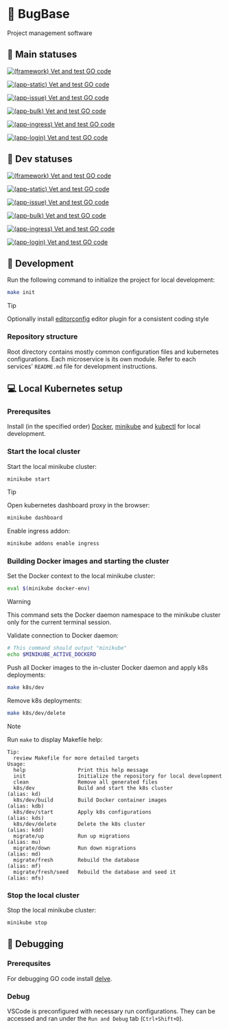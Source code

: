 # :memo: BugBase

Project management software

## :rocket: Main statuses

[![(framework) Vet and test GO code](https://github.com/RSOPMS/app/actions/workflows/framework.yaml/badge.svg?branch=main&event=push)](https://github.com/RSOPMS/app/actions/workflows/framework.yaml)

[![(app-static) Vet and test GO code](https://github.com/RSOPMS/app/actions/workflows/app-static.yaml/badge.svg?branch=main&event=push)](https://github.com/RSOPMS/app/actions/workflows/app-static.yaml)

[![(app-issue) Vet and test GO code](https://github.com/RSOPMS/app/actions/workflows/app-issue.yaml/badge.svg?branch=main&event=push)](https://github.com/RSOPMS/app/actions/workflows/app-issue.yaml)

[![(app-bulk) Vet and test GO code](https://github.com/RSOPMS/app/actions/workflows/app-bulk.yaml/badge.svg?branch=main&event=push)](https://github.com/RSOPMS/app/actions/workflows/app-bulk.yaml)

[![(app-ingress) Vet and test GO code](https://github.com/RSOPMS/app/actions/workflows/app-ingress.yaml/badge.svg?branch=main&event=push)](https://github.com/RSOPMS/app/actions/workflows/app-ingress.yaml)

[![(app-login) Vet and test GO code](https://github.com/RSOPMS/app/actions/workflows/app-login.yaml/badge.svg?branch=main&event=push)](https://github.com/RSOPMS/app/actions/workflows/app-login.yaml)

## :construction: Dev statuses

[![(framework) Vet and test GO code](https://github.com/RSOPMS/app/actions/workflows/framework.yaml/badge.svg?branch=dev&event=push)](https://github.com/RSOPMS/app/actions/workflows/framework.yaml)

[![(app-static) Vet and test GO code](https://github.com/RSOPMS/app/actions/workflows/app-static.yaml/badge.svg?branch=dev&event=push)](https://github.com/RSOPMS/app/actions/workflows/app-static.yaml)

[![(app-issue) Vet and test GO code](https://github.com/RSOPMS/app/actions/workflows/app-issue.yaml/badge.svg?branch=dev&event=push)](https://github.com/RSOPMS/app/actions/workflows/app-issue.yaml)

[![(app-bulk) Vet and test GO code](https://github.com/RSOPMS/app/actions/workflows/app-bulk.yaml/badge.svg?branch=dev&event=push)](https://github.com/RSOPMS/app/actions/workflows/app-bulk.yaml)

[![(app-ingress) Vet and test GO code](https://github.com/RSOPMS/app/actions/workflows/app-ingress.yaml/badge.svg?branch=dev&event=push)](https://github.com/RSOPMS/app/actions/workflows/app-ingress.yaml)

[![(app-login) Vet and test GO code](https://github.com/RSOPMS/app/actions/workflows/app-login.yaml/badge.svg?branch=dev&event=push)](https://github.com/RSOPMS/app/actions/workflows/app-login.yaml)

## :wrench: Development

Run the following command to initialize the project for local development:

```sh
make init
```

> [!TIP]
>
> Optionally install [editorconfig](https://editorconfig.org/) editor plugin for a consistent coding style

### Repository structure

Root directory contains mostly common configuration files and kubernetes configurations.
Each microservice is its own module.
Refer to each services' `README.md` file for development instructions.

## :computer: Local Kubernetes setup

### Prerequsites

Install (in the specified order) [Docker](https://docs.docker.com/engine/install/), [minikube](https://minikube.sigs.k8s.io/docs/) and [kubectl](https://kubernetes.io/docs/tasks/tools/#kubectl) for local development.

### Start the local cluster

Start the local minikube cluster:

```sh
minikube start
```

> [!TIP]
>
> Open kubernetes dashboard proxy in the browser:
>
> ```sh
> minikube dashboard
> ```

Enable ingress addon:

```sh
minikube addons enable ingress
```

### Building Docker images and starting the cluster

Set the Docker context to the local minikube cluster:

```sh
eval $(minikube docker-env)
```

> [!WARNING]
>
> This command sets the Docker daemon namespace to the minikube cluster only for the current terminal session.

Validate connection to Docker daemon:

```sh
# This command should output "minikube"
echo $MINIKUBE_ACTIVE_DOCKERD
```

Push all Docker images to the in-cluster Docker daemon and apply k8s deployments:

```sh
make k8s/dev
```

Remove k8s deployments:

```sh
make k8s/dev/delete
```

> [!NOTE]
>
> Run `make` to display Makefile help:
>
> ```
> Tip:
>   review Makefile for more detailed targets
> Usage:
>   help                 Print this help message
>   init                 Initialize the repository for local development
>   clean                Remove all generated files
>   k8s/dev              Build and start the k8s cluster                   (alias: kd)
>   k8s/dev/build        Build Docker container images                     (alias: kdb)
>   k8s/dev/start        Apply k8s configurations                          (alias: kds)
>   k8s/dev/delete       Delete the k8s cluster                            (alias: kdd)
>   migrate/up           Run up migrations                                 (alias: mu)
>   migrate/down         Run down migrations                               (alias: md)
>   migrate/fresh        Rebuild the database                              (alias: mf)
>   migrate/fresh/seed   Rebuild the database and seed it                  (alias: mfs)
> ```

### Stop the local cluster

Stop the local minikube cluster:

```sh
minikube stop
```

## :bug: Debugging

### Prerequsites

For debugging GO code install [delve](https://github.com/go-delve/delve).

### Debug

VSCode is preconfigured with necessary run configurations.
They can be accessed and ran under the `Run and Debug` tab (`Ctrl+Shift+D`).
